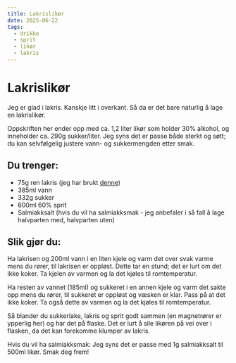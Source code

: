 ```yaml
---
title: Lakrislikør
date: 2025-06-22
tags:
  - drikke
  - sprit
  - likør
  - lakris
---
```

# Lakrislikør

Jeg er glad i lakris.  Kanskje litt i overkant.  Så da er det bare naturlig å lage en lakrislikør.

Oppskriften her ender opp med ca. 1,2 liter likør som holder 30% alkohol, og inneholder ca. 290g sukker/liter.  Jeg syns det er passe både sterkt og søtt; du kan selvfølgelig justere vann- og sukkermengden etter smak.

## Du trenger:

* 75g ren lakris (jeg har brukt [denne](https://mecindo.no/lakrids-smaa-sorte-75g-no))
* 385ml vann
* 332g sukker
* 600ml 60% sprit
* Salmiakksalt (hvis du vil ha salmiakksmak - jeg anbefaler i så fall å lage halvparten med, halvparten uten)

## Slik gjør du:

Ha lakrisen og 200ml vann i en liten kjele og varm det over svak varme mens du rører, til lakrisen er oppløst.  Dette tar en stund; det er lurt om det ikke koker.  Ta kjelen av varmen og la det kjøles til romtemperatur.

Ha resten av vannet (185ml) og sukkeret i en annen kjele og varm det sakte opp mens du rører, til sukkeret er oppløst og væsken er klar.  Pass på at det ikke koker.  Ta også dette av varmen og la det kjøles til romtemperatur.

Så blander du sukkerlake, lakris og sprit godt sammen (en magnetrører er ypperlig her) og har det på flaske.  Det er lurt å sile likøren på vei over i flasken, da det kan forekomme klumper av lakris.

Hvis du vil ha salmiakksmak:  Jeg syns det er passe med 1g salmiakksalt til 500ml likør.  Smak deg frem!
